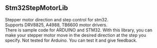 ## Stm32StepMotorLib
Stepper motor direction and step control for stm32. <br>
Supports DRV8825, A4988, TB6600 motor drivers. <br>
There is sample code for ARDUINO and STM32. 
With this library, you can make your stepper motor move in the desired direction at the step you specify.
Not tested for Arduino. You can test it and give feedback.
